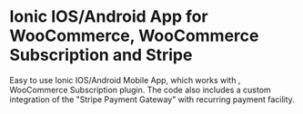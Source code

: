 <h1>Ionic IOS/Android App for WooCommerce, WooCommerce Subscription and Stripe</h1>

<p>Easy to use Ionic IOS/Android Mobile App, which works with , WooCommerce Subscription plugin. The code also includes a custom integration of the "Stripe Payment Gateway" with recurring payment facility.</p>
